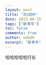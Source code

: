 ```yaml
---
layout: post
title: "测试00"
date: 2023-06-15
tags: ["新青年"]
toc: false
comments: true
author: vdadh
excerpt: "新青年"
---
```


哈哈哈哈哈行长

